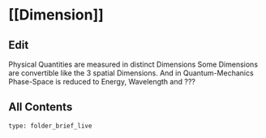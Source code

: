 # [[Dimension]] 

## Edit

Physical Quantities are measured in distinct Dimensions 
Some Dimensions are convertible like the 3 spatial Dimensions. 
And in Quantum-Mechanics Phase-Space is reduced to Energy, Wavelength and ???

## All Contents

```ccard
type: folder_brief_live
```

